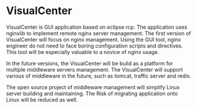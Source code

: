 VisualCenter
============

VisualCenter is GUI application based on eclipse rcp. The application uses nginxlib to implement remote nginx server management. The first version of VisualCenter will focus on nginx management. Using the GUI tool, nginx engineer do not need to face boring configuration scripts and directives. This tool will be especially valuable to a novice of nginx usage.

In the future versions, the VisualCenter will be build as a platform for multiple middleware servers management. The VisualCenter will support various of middleware in the future, such as tomcat, traffic server and redis.

The open source project of middleware management will simplify Linux server building and maintaining. The Risk of migrating application onto Linux will be reduced as well.
